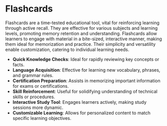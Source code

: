 # Flashcards

Flashcards are a time-tested educational tool, vital for reinforcing learning through active recall. They are effective for various subjects and learning levels, promoting memory retention and understanding. Flashcards allow learners to engage with material in a bite-sized, interactive manner, making them ideal for memorization and practice. Their simplicity and versatility enable customization, catering to individual learning needs.

* **Quick Knowledge Checks**: Ideal for rapidly reviewing key concepts or facts.
* **Language Acquisition**: Effective for learning new vocabulary, phrases, and grammar rules.
* **Certification Preparation**: Assists in memorizing important information for exams or certifications.
* **Skill Reinforcement**: Useful for solidifying understanding of technical skills or procedures.
* **Interactive Study Tool**: Engages learners actively, making study sessions more dynamic.
* **Customizable Learning**: Allows for personalized content to match specific learning objectives.
